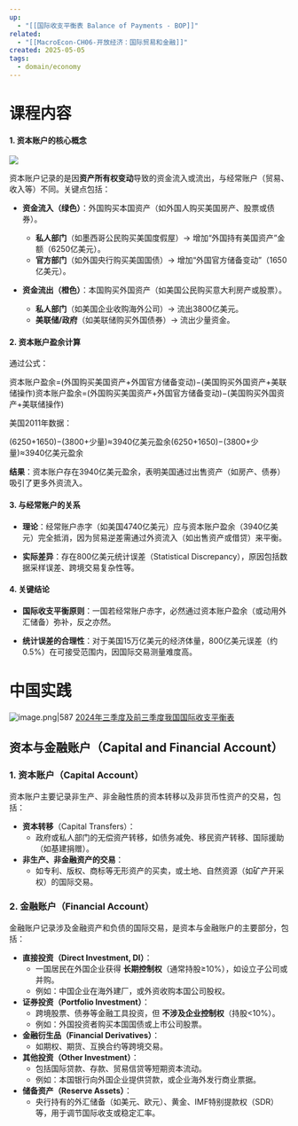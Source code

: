 ```yaml
---
up:
  - "[[国际收支平衡表 Balance of Payments - BOP]]"
related:
  - "[[MacroEcon-CH06-开放经济：国际贸易和金融]]"
created: 2025-05-05
tags:
  - domain/economy
---
```


# 课程内容
#### **1. 资本账户的核心概念**


![](https://s1.vika.cn/space/2023/04/15/f8e032c8542a4b578b535326107983ac)


资本账户记录的是因**资产所有权变动**导致的资金流入或流出，与经常账户（贸易、收入等）不同。关键点包括：

- **资金流入（绿色）**：外国购买本国资产（如外国人购买美国房产、股票或债券）。
    - **私人部门**（如墨西哥公民购买美国度假屋）→ 增加“外国持有美国资产”金额（6250亿美元）。
    - **官方部门**（如外国央行购买美国国债）→ 增加“外国官方储备变动”（1650亿美元）。
        
- **资金流出（橙色）**：本国购买外国资产（如美国公民购买意大利房产或股票）。
    - **私人部门**（如美国企业收购海外公司）→ 流出3800亿美元。
    - **美联储/政府**（如美联储购买外国债券）→ 流出少量资金。
        

#### **2. 资本账户盈余计算**

通过公式：

资本账户盈余=(外国购买美国资产+外国官方储备变动)−(美国购买外国资产+美联储操作)资本账户盈余=(外国购买美国资产+外国官方储备变动)−(美国购买外国资产+美联储操作)

美国2011年数据：

(6250+1650)−(3800+少量)≈3940亿美元盈余(6250+1650)−(3800+少量)≈3940亿美元盈余

**结果**：资本账户存在3940亿美元盈余，表明美国通过出售资产（如房产、债券）吸引了更多外资流入。

#### **3. 与经常账户的关系**

- **理论**：经常账户赤字（如美国4740亿美元）应与资本账户盈余（3940亿美元）完全抵消，因为贸易逆差需通过外资流入（如出售资产或借贷）来平衡。
    
- **实际差异**：存在800亿美元统计误差（Statistical Discrepancy），原因包括数据采样误差、跨境交易复杂性等。
    

#### **4. 关键结论**

- **国际收支平衡原则**：一国若经常账户赤字，必然通过资本账户盈余（或动用外汇储备）弥补，反之亦然。
    
- **统计误差的合理性**：对于美国15万亿美元的经济体量，800亿美元误差（约0.5%）在可接受范围内，因国际交易测量难度高。


# 中国实践

![image.png|587](https://s1.vika.cn/space/2025/05/05/a40d12436ee5404b95d57d0658a47bad)
[2024年三季度及前三季度我国国际收支平衡表](https://www.gov.cn/lianbo/bumen/202411/content_6985661.htm)


## **资本与金融账户（Capital and Financial Account）**

### **1. 资本账户（Capital Account）**

资本账户主要记录非生产、非金融性质的资本转移以及非货币性资产的交易，包括：

- **资本转移**（Capital Transfers）：
    - 政府或私人部门的无偿资产转移，如债务减免、移民资产转移、国际援助（如基建捐赠）。
- **非生产、非金融资产的交易**：
    - 如专利、版权、商标等无形资产的买卖，或土地、自然资源（如矿产开采权）的国际交易。
        

### **2. 金融账户（Financial Account）**

金融账户记录涉及金融资产和负债的国际交易，是资本与金融账户的主要部分，包括：
- **直接投资（Direct Investment, DI）**：
    - 一国居民在外国企业获得 **长期控制权**（通常持股≥10%），如设立子公司或并购。
    - 例如：中国企业在海外建厂，或外资收购本国公司股权。
- **证券投资（Portfolio Investment）**：
    - 跨境股票、债券等金融工具投资，但 **不涉及企业控制权**（持股<10%）。
    - 例如：外国投资者购买本国国债或上市公司股票。
- **金融衍生品（Financial Derivatives）**：
    - 如期权、期货、互换合约等跨境交易。
- **其他投资（Other Investment）**：
    - 包括国际贷款、存款、贸易信贷等短期资本流动。
    - 例如：本国银行向外国企业提供贷款，或企业海外发行商业票据。
- **储备资产（Reserve Assets）**：
    - 央行持有的外汇储备（如美元、欧元）、黄金、IMF特别提款权（SDR）等，用于调节国际收支或稳定汇率。